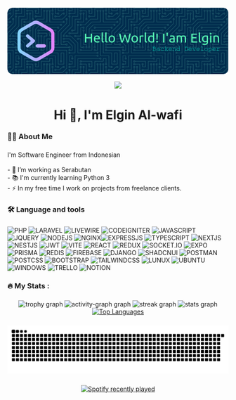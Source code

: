 ![Github Header](./images/github-header-image.png)

<div align="center">
  <img src="https://visitor-badge.laobi.icu/badge?page_id=aalwf.aalwf&"  />
</div>

###

<h1 align="center">Hi 👋, I'm Elgin Al-wafi</h1>

###

<h3 align="left">👩‍💻  About Me</h3>

###

<p align="left">I'm Software Engineer from Indonesian<br><br>- 🔭 I’m working as Serabutan<br>- 📚 I'm currently learning Python 3<br>- ⚡ In my free time I work on projects from freelance clients.</p>

###

<h3 align="left">🛠 Language and tools</h3>

###

![PHP](https://img.shields.io/badge/PHP-777BB4?style=for-the-badge&logo=php&logoColor=white) ![LARAVEL](https://img.shields.io/badge/Laravel-FF2D20?style=for-the-badge&logo=laravel&logoColor=white) ![LIVEWIRE](https://img.shields.io/badge/livewire-4e56a6?style=for-the-badge&logo=livewire&logoColor=white) ![CODEIGNITER](https://img.shields.io/badge/Codeigniter-EF4223?style=for-the-badge&logo=codeigniter&logoColor=white) ![JAVASCRIPT](https://img.shields.io/badge/JavaScript-323330?style=for-the-badge&logo=javascript&logoColor=F7DF1E) ![JQUERY](https://img.shields.io/badge/jQuery-0769AD?style=for-the-badge&logo=jquery&logoColor=white) ![NODEJS](https://img.shields.io/badge/Node%20js-339933?style=for-the-badge&logo=nodedotjs&logoColor=white) ![NGINX](https://img.shields.io/badge/Nginx-009639?style=for-the-badge&logo=nginx&logoColor=white)![EXPRESSJS](https://img.shields.io/badge/Express%20js-000000?style=for-the-badge&logo=express&logoColor=white) ![TYPESCRIPT](https://img.shields.io/badge/TypeScript-007ACC?style=for-the-badge&logo=typescript&logoColor=white) ![NEXTJS](https://img.shields.io/badge/next%20js-000000?style=for-the-badge&logo=nextdotjs&logoColor=white) ![NESTJS](https://img.shields.io/badge/nestjs-E0234E?style=for-the-badge&logo=nestjs&logoColor=white) ![JWT](https://img.shields.io/badge/JWT-000000?style=for-the-badge&logo=JSON%20web%20tokens&logoColor=white) ![VITE](https://img.shields.io/badge/Vite-B73BFE?style=for-the-badge&logo=vite&logoColor=FFD62E) ![REACT](https://img.shields.io/badge/React-20232A?style=for-the-badge&logo=react&logoColor=61DAFB) ![REDUX](https://img.shields.io/badge/Redux-593D88?style=for-the-badge&logo=redux&logoColor=white) ![SOCKET.IO](https://img.shields.io/badge/Socket.io-010101?&style=for-the-badge&logo=Socket.io&logoColor=white) ![EXPO](https://img.shields.io/badge/Expo-1B1F23?style=for-the-badge&logo=expo&logoColor=white) ![PRISMA](https://img.shields.io/badge/Prisma-3982CE?style=for-the-badge&logo=Prisma&logoColor=white) ![REDIS](https://img.shields.io/badge/redis-CC0000.svg?&style=for-the-badge&logo=redis&logoColor=white) ![FIREBASE](https://img.shields.io/badge/firebase-ffca28?style=for-the-badge&logo=firebase&logoColor=black) ![DJANGO](https://img.shields.io/badge/Django-092E20?style=for-the-badge&logo=django&logoColor=green) ![SHADCNUI](https://img.shields.io/badge/shadcn%2Fui-000000?style=for-the-badge&logo=shadcnui&logoColor=white) ![POSTMAN](https://img.shields.io/badge/Postman-FF6C37?style=for-the-badge&logo=Postman&logoColor=white) ![POSTCSS](https://img.shields.io/badge/postcss-DD3A0A?style=for-the-badge&logo=postcss&logoColor=white) ![BOOTSTRAP](https://img.shields.io/badge/Bootstrap-563D7C?style=for-the-badge&logo=bootstrap&logoColor=white) ![TAILWINDCSS](https://img.shields.io/badge/Tailwind_CSS-38B2AC?style=for-the-badge&logo=tailwind-css&logoColor=white) ![LUNUX](https://img.shields.io/badge/Linux-FCC624?style=for-the-badge&logo=linux&logoColor=black) ![UBUNTU](https://img.shields.io/badge/Ubuntu-E95420?style=for-the-badge&logo=ubuntu&logoColor=white) ![WINDOWS](https://img.shields.io/badge/Windows-0078D6?style=for-the-badge&logo=windows&logoColor=white) ![TRELLO](https://img.shields.io/badge/Trello-0052CC?style=for-the-badge&logo=trello&logoColor=white) ![NOTION](https://img.shields.io/badge/Notion-000000?style=for-the-badge&logo=notion&logoColor=white)

###

<h3 align="left">🔥 My Stats :</h3>

###

<div align="center">
  <img src="https://github-profile-trophy.vercel.app?username=aalwf&theme=dracula&column=-1&row=1&margin-w=8&margin-h=8&no-bg=false&no-frame=false&order=4" height="150" alt="trophy graph"  />
  <img src="https://github-readme-activity-graph.vercel.app/graph?username=aalwf&radius=16&theme=dracula&area=true&order=5" height="300" alt="activity-graph graph"  />
  <img src="https://streak-stats.demolab.com?user=aalwf&locale=en&mode=daily&theme=dracula&hide_border=false&border_radius=5&order=3" height="150" alt="streak graph"  />
  <img src="https://github-readme-stats.vercel.app/api?username=aalwf&hide_title=false&hide_rank=false&show_icons=true&include_all_commits=true&count_private=true&disable_animations=false&theme=dracula&locale=en&hide_border=false&order=1" height="150" alt="stats graph"  />
  <a href="https://github.com/aalwf" align="left"><img src="https://github-readme-stats.vercel.app/api/top-langs/?username=aalwf&langs_count=10&title_color=ff6e96&text_color=ffffff&bg_color=282a36&locale=en&custom_title=Top%20%Languages" alt="Top Languages" /></a>
</div>

###

<div align="center">
  <img src="https://raw.githubusercontent.com/aalwf/aalwf/output/snake.svg" alt="Snake animation" />
</div>

###

<div align="center">
  <a href="https://open.spotify.com/user/31qwobi7mt66js6yrxl2la5wpmsu">
    <img src="https://spotify-recently-played-readme.vercel.app/api?user=31qwobi7mt66js6yrxl2la5wpmsu&count=5&unique=true" alt="Spotify recently played"  />
  </a>
</div>

###
